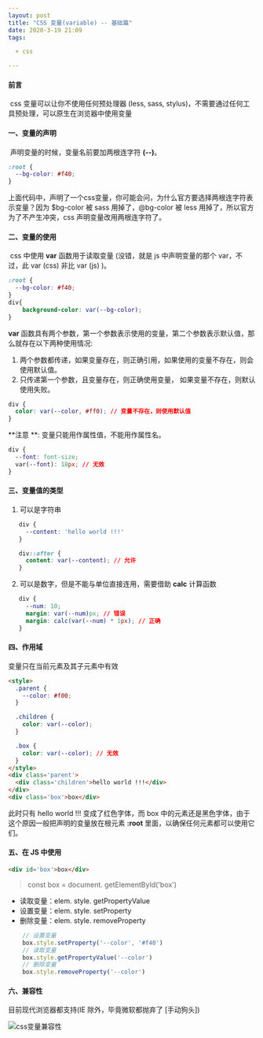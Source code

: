 ```yaml
---
layout: post
title: "CSS 变量(variable) -- 基础篇"
date: 2020-3-19 21:09
tags: 

  + css

---
```


#### 前言

​	css 变量可以让你不使用任何预处理器 (less, sass, stylus)，不需要通过任何工具预处理，可以原生在浏览器中使用变量

#### 一、变量的声明

​	声明变量的时候，变量名前要加两根连字符 **(--)**。
​

``` css
:root {
  --bg-color: #f40;
}
```

​	上面代码中，声明了一个css变量，你可能会问，为什么官方要选择两根连字符表示变量？因为 $bg-color 被 sass 用掉了，@bg-color 被 less 用掉了，所以官方为了不产生冲突，css 声明变量改用两根连字符了。

<!--more-->

#### 二、变量的使用

​	css 中使用 **var** 函数用于读取变量 (没错，就是 js 中声明变量的那个 var，不过，此 var (css) 非比 var (js) )。

``` css
:root {
  --bg-color: #f40;
}
div{
    background-color: var(--bg-color);
}
```

**var** 函数具有两个参数，第一个参数表示使用的变量，第二个参数表示默认值，那么就存在以下两种使用情况:

1. 两个参数都传递，如果变量存在，则正确引用，如果使用的变量不存在，则会使用默认值。
2. 只传递第一个参数，且变量存在，则正确使用变量， 如果变量不存在，则默认使用失败。

``` css
div {
  color: var(--color, #ff0); // 变量不存在，则使用默认值
}
```

**注意 **: 变量只能用作属性值，不能用作属性名。

``` css
div {
  --font: font-size;
  var(--font): 18px; // 无效
}
```

#### 三、变量值的类型

1. 可以是字符串

   

``` css
   div {
     --content: 'hello world !!!'
   }

   div::after {
     content: var(--content); // 允许
   }
```

2. 可以是数字，但是不能与单位直接连用，需要借助 **calc** 计算函数

   

``` css
   div {
     --num: 10;
     margin: var(--num)px; // 错误
     margin: calc(var(--num) * 1px); // 正确
   }
```

#### 四、作用域

变量只在当前元素及其子元素中有效

``` html
<style>
  .parent {
    --color: #f00;
  }

  .children {
    color: var(--color);
  }

  .box {
    color: var(--color); // 无效
  }
</style>
<div class='parent'>
  <div class='children'>hello world !!!</div>
</div>
<div class='box'>box</div>
```

此时只有 hello world !!! 变成了红色字体，而 box 中的元素还是黑色字体，由于这个原因一般把声明的变量放在根元素 **:root** 里面，以确保任何元素都可以使用它们。

#### 五、在 JS 中使用

``` html
<div id='box'>box</div>
```

> const box = document. getElementById('box')

* 读取变量：elem. style. getPropertyValue
* 设置变量：elem. style. setProperty
* 删除变量：elem. style. removeProperty

``` javascript
    // 设置变量
    box.style.setProperty('--color', '#f40')
    // 读取变量
    box.style.getPropertyValue('--color')
    // 删除变量
    box.style.removeProperty('--color')
```

#### 六、兼容性

目前现代浏览器都支持(IE 除外，毕竟微软都抛弃了 [手动狗头])

![css变量兼容性](http://q7yhi2vue.bkt.clouddn.com/image/css-variable.png)
